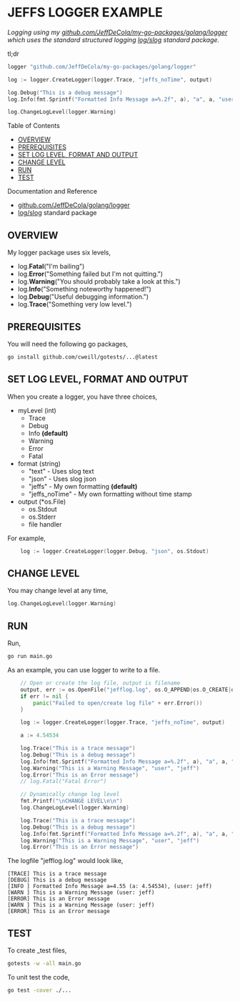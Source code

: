 # JEFFS LOGGER EXAMPLE

_Logging using my
[github.com/JeffDeCola/my-go-packages/golang/logger](https://github.com/JeffDeCola/my-go-packages/tree/master/golang/logger)
which uses the standard structured logging
[log/slog](https://pkg.go.dev/log/slog)
standard package._

tl;dr

```go
logger "github.com/JeffDeCola/my-go-packages/golang/logger"

log := logger.CreateLogger(logger.Trace, "jeffs_noTime", output)

log.Debug("This is a debug message")
log.Info(fmt.Sprintf("Formatted Info Message a=%.2f", a), "a", a, "user", "jeff")

log.ChangeLogLevel(logger.Warning)
```

Table of Contents

* [OVERVIEW](https://github.com/JeffDeCola/my-go-examples/tree/master/common-go/logging/jeffs-logger/README.md#overview)
* [PREREQUISITES](https://github.com/JeffDeCola/my-go-examples/tree/master/common-go/logging/jeffs-logger/README.md#prerequisites)
* [SET LOG LEVEL, FORMAT AND OUTPUT](https://github.com/JeffDeCola/my-go-examples/tree/master/common-go/logging/jeffs-logger/README.md#set-log-level-format-and-output)
* [CHANGE LEVEL](https://github.com/JeffDeCola/my-go-examples/tree/master/common-go/logging/jeffs-logger/README.md#change-level)
* [RUN](https://github.com/JeffDeCola/my-go-examples/tree/master/common-go/logging/jeffs-logger/README.md#run)
* [TEST](https://github.com/JeffDeCola/my-go-examples/tree/master/common-go/logging/jeffs-logger/README.md#test)

Documentation and Reference

* [github.com/JeffDeCola/golang/logger](https://github.com/JeffDeCola/my-go-packages/tree/master/golang/logger)
* [log/slog](https://pkg.go.dev/log/slog)
  standard package

## OVERVIEW

My logger package uses six levels,

* log.**Fatal**("I'm bailing")
* log.**Error**("Something failed but I'm not quitting.")
* log.**Warning**("You should probably take a look at this.")
* log.**Info**("Something noteworthy happened!")
* log.**Debug**("Useful debugging information.")
* log.**Trace**("Something very low level.")

## PREREQUISITES

You will need the following go packages,

```bash
go install github.com/cweill/gotests/...@latest
```

## SET LOG LEVEL, FORMAT AND OUTPUT

When you create a logger, you have three choices,

* myLevel (int)
  * Trace
  * Debug
  * Info **(default)**
  * Warning
  * Error
  * Fatal
* format (string)
  * "text" - Uses slog text
  * "json" - Uses slog json
  * "jeffs" - My own formatting **(default)**
  * "jeffs_noTime" - My own formatting without time stamp
* output (*os.File)
  * os.Stdout
  * os.Stderr
  * file handler

For example,

```go
    log := logger.CreateLogger(logger.Debug, "json", os.Stdout)
```

## CHANGE LEVEL

You may change level at any time,

```go
log.ChangeLogLevel(logger.Warning)
```

## RUN

Run,

```bash
go run main.go
```

As an example, you can use logger to write to a file.

```go
    // Open or create the log file, output is filename
    output, err := os.OpenFile("jefflog.log", os.O_APPEND|os.O_CREATE|os.O_WRONLY, 0644)
    if err != nil {
        panic("Failed to open/create log file" + err.Error())
    }

    log := logger.CreateLogger(logger.Trace, "jeffs_noTime", output)

    a := 4.54534

    log.Trace("This is a trace message")
    log.Debug("This is a debug message")
    log.Info(fmt.Sprintf("Formatted Info Message a=%.2f", a), "a", a, "user", "jeff")
    log.Warning("This is a Warning Message", "user", "jeff")
    log.Error("This is an Error message")
    // log.Fatal("Fatal Error")

    // Dynamically change log level
    fmt.Printf("\nCHANGE LEVEL\n\n")
    log.ChangeLogLevel(logger.Warning)

    log.Trace("This is a trace message")
    log.Debug("This is a debug message")
    log.Info(fmt.Sprintf("Formatted Info Message a=%.2f", a), "a", a, "user", "jeff")
    log.Warning("This is a Warning Message", "user", "jeff")
    log.Error("This is an Error message")
```

The logfile "jefflog.log" would look like,

```text
[TRACE] This is a trace message
[DEBUG] This is a debug message
[INFO ] Formatted Info Message a=4.55 (a: 4.54534), (user: jeff)
[WARN ] This is a Warning Message (user: jeff)
[ERROR] This is an Error message
[WARN ] This is a Warning Message (user: jeff)
[ERROR] This is an Error message
```

## TEST

To create _test files,

```bash
gotests -w -all main.go
```

To unit test the code,

```bash
go test -cover ./...
```
